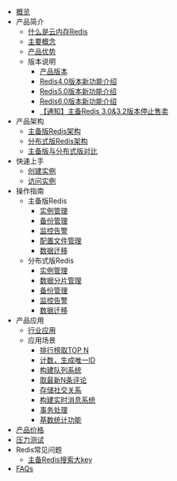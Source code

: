 
* [概览](/uredis/README) 
* 产品简介
    * [什么是云内存Redis](/uredis/product/concepts)
    * [主要概念](/uredis/product/terminology)
    * [产品优势](/uredis/product/superiority)
    * 版本说明
        * [产品版本](/uredis/product/version0)
        * [Redis4.0版本新功能介绍](/uredis/product/version)
        * [Redis5.0版本新功能介绍](/uredis/product/version5)
        * [Redis6.0版本新功能介绍](/uredis/product/version6)
        * [【通知】主备Redis 3.0&3.2版本停止售卖](/uredis/product/notice)
* 产品架构
    * [主备版Redis架构](/uredis/architecture/uredis)
    * [分布式版Redis架构](/uredis/architecture/udredis)
    * [主备版与分布式版对比](/uredis/architecture/difference)
* 快速上手
    * [创建实例](/uredis/fast/create)
    * [访问实例](/uredis/fast/access)
* 操作指南
    * 主备版Redis
       * [实例管理](/uredis/guide/instance)
       * [备份管理](/uredis/guide/backup)
       * [监控告警](/uredis/guide/monitor)
       * [配置文件管理](/uredis/guide/config)
       * [数据迁移](/uredis/guide/migration)
    * 分布式版Redis
       * [实例管理](/uredis/guide/clusterinstance)
       * [数据分片管理](/uredis/guide/clustershard)
       * [备份管理](/uredis/guide/clusterbackup)
       * [监控告警](/uredis/guide/clustermonitor)
       * [数据迁移](/uredis/guide/clustermigration)    
* 产品应用
    * [行业应用](/uredis/situation/industry)
    * 应用场景
        * [排行榜取TOP N](/uredis/situation/application/topn)
        * [计数，生成唯一ID](/uredis/situation/application/count)
        * [构建队列系统](/uredis/situation/application/queue)
        * [取最新N条评论](/uredis/situation/application/comment)
        * [存储社交关系](/uredis/situation/application/relation)
        * [构建实时消息系统](/uredis/situation/application/message)
        * [事务处理](/uredis/situation/application/affair)
        * [基数统计功能](/uredis/situation/application/statistics)
* [产品价格](/uredis/price)
* [压力测试](/uredis/test)
* Redis常见问题
    * [主备Redis搜索大key](/uredis/ops/bigkey)
* [FAQs](/uredis/faqs)
    
    
        
